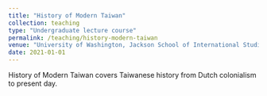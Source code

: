 ```yaml
---
title: "History of Modern Taiwan"
collection: teaching
type: "Undergraduate lecture course"
permalink: /teaching/history-modern-taiwan
venue: "University of Washington, Jackson School of International Studies and History"
date: 2021-01-01
---
```

History of Modern Taiwan covers Taiwanese history from Dutch colonialism to present day.